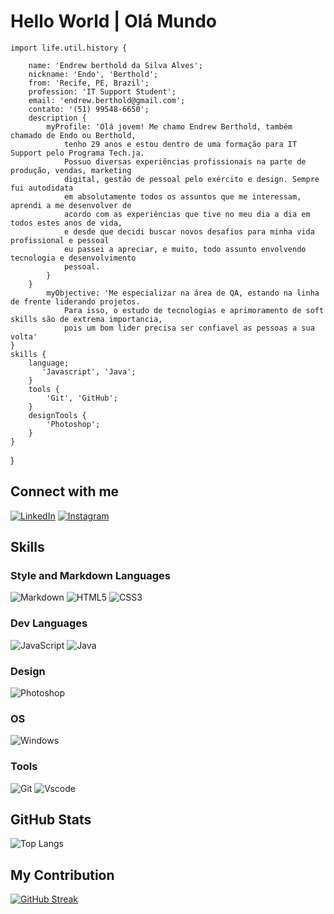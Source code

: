 # Hello World | Olá Mundo

    import life.util.history {

        name: 'Endrew berthold da Silva Alves';
        nickname: 'Endo', 'Berthold';
        from: 'Recife, PE, Brazil';
        profession: 'IT Support Student';
        email: 'endrew.berthold@gmail.com';
        contato: '(51) 99548-6650';
        description {
            myProfile: 'Olá jovem! Me chamo Endrew Berthold, também chamado de Endo ou Berthold,
                tenho 29 anos e estou dentro de uma formação para IT Support pelo Programa Tech.ja.
                Possuo diversas experiências profissionais na parte de produção, vendas, marketing 
                digital, gestão de pessoal pelo exército e design. Sempre fui autodidata 
                em absolutamente todos os assuntos que me interessam, aprendi a me desenvolver de
                acordo com as experiências que tive no meu dia a dia em todos estes anos de vida,
                e desde que decidi buscar novos desafios para minha vida profissional e pessoal 
                eu passei a apreciar, e muito, todo assunto envolvendo tecnologia e desenvolvimento
                pessoal.
            }
        }
            myObjective: 'Me especializar na área de QA, estando na linha de frente liderando projetos.
                Para isso, o estudo de tecnologias e aprimoramento de soft skills são de extrema importancia,
                pois um bom lider precisa ser confiavel as pessoas a sua volta'
    }
    skills {
        language;
           'Javascript', 'Java';
        }
        tools {
            'Git', 'GitHub';
        }
        designTools {
            'Photoshop';
        }
    }
}
## Connect with me
[![LinkedIn](https://img.shields.io/badge/LinkedIn-0077B5?style=for-the-badge&logo=linkedin&logoColor=white)](https://www.linkedin.com/in/endrew-berthold-9a26b8254/)
[![Instagram](https://img.shields.io/badge/Instagram-0077B5?style=for-the-badge&logo=instagram&logoColor=red)](https://www.instagram.com/endrewberthold/)

## Skills
### Style and Markdown Languages
![Markdown](https://img.shields.io/badge/Markdown-000?style=for-the-badge&logo=markdown)
![HTML5](https://img.shields.io/badge/HTML5-E34F26?style=for-the-badge&logo=html5&logoColor=white)
![CSS3](https://img.shields.io/badge/CSS3-1572B6?style=for-the-badge&logo=css3&logoColor=white)
### Dev Languages
![JavaScript](https://img.shields.io/badge/JavaScript-F7DF1E?style=for-the-badge&logo=javascript&logoColor=black)
![Java](https://img.shields.io/badge/java-%23ED8B00.svg?style=for-the-badge&logo=openjdk&logoColor=white)
### Design
![Photoshop](https://img.shields.io/badge/Adobe%20Photoshop-31A8FF?style=for-the-badge&logo=Adobe%20Photoshop&logoColor=black)
### OS
![Windows](https://img.shields.io/badge/Windows-000?style=for-the-badge&logo=windows&logoColor=2CA5E0)
### Tools
![Git](https://img.shields.io/badge/GIT-E44C30?style=for-the-badge&logo=git&logoColor=white)
![Vscode](https://img.shields.io/badge/Vscode-007ACC?style=for-the-badge&logo=visual-studio-code&logoColor=white)
## GitHub Stats
![Top Langs](https://github-readme-stats-git-masterrstaa-rickstaa.vercel.app/api/top-langs/?username=ENDREWBERTHOLD&layout=compact&bg_color=000&hide_border=true&title_color=00ff55&text_color=FFF)

## My Contribution
[![GitHub Streak](https://streak-stats.demolab.com?user=ENDREWBERTHOLD&theme=chartreuse-dark&hide_border=true)](https://git.io/streak-stats)
